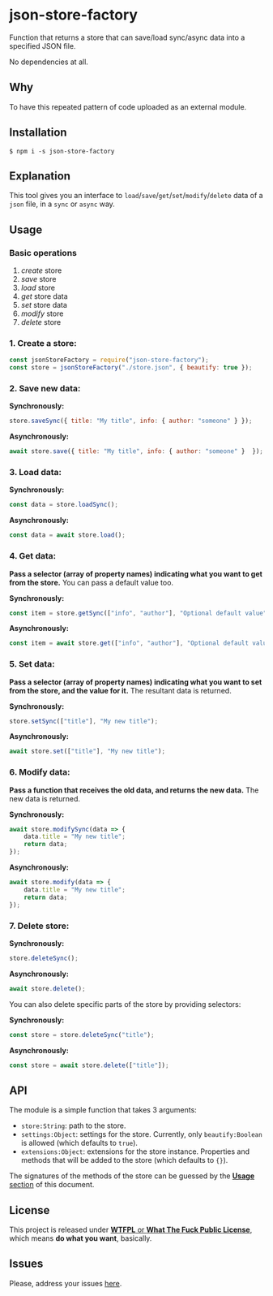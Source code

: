 # json-store-factory

Function that returns a store that can save/load sync/async data into a specified JSON file.

No dependencies at all.

## Why

To have this repeated pattern of code uploaded as an external module.

## Installation

`$ npm i -s json-store-factory`

## Explanation

This tool gives you an interface to `load`/`save`/`get`/`set`/`modify`/`delete` data of a `json` file, in a `sync` or `async` way.

## Usage

### Basic operations

1. *create* store
2. *save* store
3. *load* store
4. *get* store data
5. *set* store data
6. *modify* store
7. *delete* store

### 1. Create a store:

```js
const jsonStoreFactory = require("json-store-factory");
const store = jsonStoreFactory("./store.json", { beautify: true });
```

### 2. Save new data:

**Synchronously:**

```js
store.saveSync({ title: "My title", info: { author: "someone" } });
```

**Asynchronously:**

```js
await store.save({ title: "My title", info: { author: "someone" }  });
```

### 3. Load data:

**Synchronously:**

```js
const data = store.loadSync();
```

**Asynchronously:**

```js
const data = await store.load();
```

### 4. Get data:

**Pass a selector (array of property names) indicating what you want to get from the store.** You can pass a default value too.

**Synchronously:**

```js
const item = store.getSync(["info", "author"], "Optional default value"); // returns: "someone"
```

**Asynchronously:**

```js
const item = await store.get(["info", "author"], "Optional default value");
```

### 5. Set data:

**Pass a selector (array of property names) indicating what you want to set from the store, and the value for it.** The resultant data is returned.

**Synchronously:**

```js
store.setSync(["title"], "My new title");
```

**Asynchronously:**

```js
await store.set(["title"], "My new title");
```

### 6. Modify data:

**Pass a function that receives the old data, and returns the new data.** The new data is returned.

**Synchronously:**

```js
await store.modifySync(data => {
	data.title = "My new title";
	return data;
});
```

**Asynchronously:**

```js
await store.modify(data => {
	data.title = "My new title";
	return data;
});
```

### 7. Delete store:

**Synchronously:**

```js
store.deleteSync();
```

**Asynchronously:**

```js
await store.delete();
```

You can also delete specific parts of the store by providing selectors:

**Synchronously:**

```js
const store = store.deleteSync("title");
```

**Asynchronously:**

```js
const store = await store.delete(["title"]);
```

## API

The module is a simple function that takes 3 arguments:

- `store:String`: path to the store.
- `settings:Object`: settings for the store. Currently, only `beautify:Boolean` is allowed (which defaults to `true`).
- `extensions:Object`: extensions for the store instance. Properties and methods that will be added to the store (which defaults to `{}`).

The signatures of the methods of the store can be guessed by the [**Usage** section](#usage) of this document.

## License

This project is released under [**WTFPL** or **What The Fuck Public License**](https://en.wikipedia.org/wiki/WTFPL), which means **do what you want**, basically.

## Issues

Please, address your issues [here](https://github.com/allnulled/json-store-factory/issues).